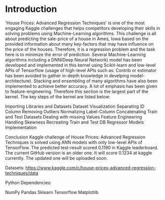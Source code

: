 # Introduction
'House Prices: Advanced Regression Techniques' is one of the most engaging Kaggle challenges that helps competitors developing their skills in solving problems using Machine-Learning algorithms. This challenge is all about predicting the sale-price of a house in Ames, Iowa based on the provided information about many key-factors that may have influence on the price of the houses. Therefore, it is a regression problem and the task here is to minimize the error of prediction. Several Machine-Learning algorithms including a DNN(Deep Neural Network) model has been developed and implemented in this kernel using Scikit-learn and low-level APIs of Tensorflow (usage of high-level APIs such as: Contrib or estimator has been avoided to gather in-depth knowledge in develping model-architecture). Stacking and ensembling of many algorithms have also been implemented to achieve better accuracy. A lot of emphasis has been given to feature-engineering. Therefore this section is the largest part of the kernel. The key steps of the kernel are listed below:

Importing Libraries and Datasets
Dataset Visualization
Separating ID Column
Removing Outliers
Normalizing Label-Column
Concatenating Train and Test Datasets
Dealing with missing Values
Feature Engineering
Handling Skewness
Recreating Train and Test DB
Regressor Models Implementation

Conclusion
Kaggle challenge of House Prices: Advanced Regression Techniques is solved using ANN models with only low-level APIs of TensorFlow. The predicted test-result scored 0.1190 in Kaggle leaderboard. The current GitHub version is an older one. It will score 0.1234 at kaggle currently. The updated one will be uploaded soon.


Datasets: https://www.kaggle.com/c/house-prices-advanced-regression-techniques/data

Python Dependencies:

NumPy
Pandas
Sklearn
Tensorflow
Matplotlib
